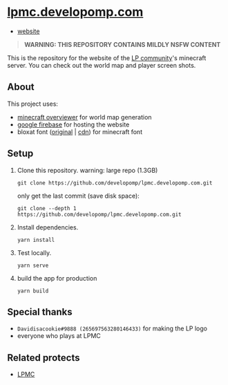 # [lpmc.developomp.com](https://github.com/developomp/lpmc.developomp.com)

-   [website](https://lpmc.developomp.com)

> **WARNING: THIS REPOSITORY CONTAINS MILDLY NSFW CONTENT**

This is the repository for the website of the [LP community](https://discord.gg/2fsar34APa)'s minecraft server.
You can check out the world map and player screen shots.

## About

This project uses:

-   [minecraft overviewer](https://github.com/overviewer/Minecraft-Overviewer) for world map generation
-   [google firebase](https://firebase.google.com) for hosting the website
-   bloxat font ([original](https://www.fontspace.com/bloxat-font-f31181) | [cdn](https://www.cdnfonts.com/bloxat.font)) for minecraft font

## Setup

1.  Clone this repository. warning: large repo (1.3GB)

    ```
    git clone https://github.com/developomp/lpmc.developomp.com.git
    ```

    only get the last commit (save disk space):

    ```
    git clone --depth 1 https://github.com/developomp/lpmc.developomp.com.git
    ```

2.  Install dependencies.

    ```
    yarn install
    ```

3.  Test locally.

    ```
    yarn serve
    ```

4.  build the app for production

    ```
    yarn build
    ```

## Special thanks

-   `Davidisacookie#9888 (265697563280146433)` for making the LP logo
-   everyone who plays at LPMC

## Related protects

-   [LPMC](https://github.com/developomp/LPMC)

